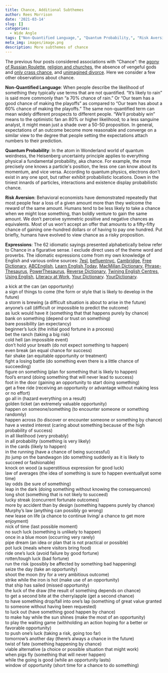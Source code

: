 ```yaml
---
title: Chance, Additional Subthemes
author: Rees Morrison
date: '2021-03-14'
slug: []
categories:
  - Wide Angle
tags: ["Non-Quantified Language,", "Quantum Probability,", "Risk Aversion", "Expressions"]
meta_img: images/image.png
description: More subthemes of chance
---
```


The previous four posts considered associations with “Chance”: the [agony of Russian Roulette](https://themesfromart.com/blog/2021-03-14-chancedeerhunter/chancedeer/), [religion and churches](https://themesfromart.com/blog/2021-03-14-chancechurch/chancechurch/), the absence of vengeful gods and [only crass chance](https://themesfromart.com/blog/2021-03-14-chancehap/chancehap/), and [unimagined divorce](https://themesfromart.com/blog/2021-03-14-chancewinner/chancewinner/).   Here we consider a few other observations about chance.

<!--more-->

**Non-Quantified Language**:  When people describe the likelihood of something they typically use terms that are not quantified.  “It’s likely to rain” is said more commonly than “a 70% chance of rain.”  Or “Our team has a good chance of making the playoffs” as compared to “Our team has about a 60% chance of making the playoffs.”  The same non-quantified term can mean widely different prospects to different people.  “We’ll probably win” means to the optimistic fan an 80% or higher likelihood; to a less sanguine analyst, it might mean just a shade over a 50-50 proposition.  In general, expectations of an outcome become more reasonable and converge on a similar view to the degree that people setting the expectations attach numbers to their prediction.

**Quantum Probability**:  In the atom in Wonderland world of quantum weirdness, the Heisenberg uncertainty principle applies to everything physical a fundamental probability, aka chance.  For example, the more precisely one knows a particle's position, the less one can know about its momentum, and vice versa.  According to quantum physics, electrons don’t exist in any one spot, but rather exhibit probabilistic locations.  Down in the tiniest innards of particles, interactions and existence display  probabilistic chance.

**Risk Aversion**:  Behavioral economists have demonstrated repeatedly that most people fear a loss of a given amount more than they welcome the reward of the same amount.  Humans tend to be less likely to take a chance when we might lose something, than boldly venture to gain the same amount.  We don’t perceive symmetric positive and negative chances as equivalents.  Most of us won’t accept an offer that amounts to a fifty-fifty chance of gaining one-hundred dollars or of having to pay one hundred.  Put briefly, humans have evolved to view chance as a risky proposition.

**Expressions**: The 62 idiomatic sayings presented alphabetically below refer to Chance in a figurative sense. I exclude direct uses of the theme word and proverbs. The idiomatic expressions come from my own knowledge of English and various online sources:  [7esl](https://7esl.com/drinking-idioms/), [befluentnyc](https://befluentnyc.tumblr.com/post/91265393607/some-idioms-and-expressions-related-to-drinking), [Cambridge](Https://dictionary.cambridge.org/topics/drink/drinking-alcohol/),  [Free Dictionary](https://idioms.thefreedictionary.com/),  [ABCEnglish](https://www.abcenglish.nl/english-phrases-when-drinking-alcohol/), [Learn English Today](https://www.learn-english-today.com/idioms/idiom-categories/luck/luck-opportunity1.html),  [MacMillan Dictionary](https://www.macmillandictionary.com/dictionary/british/in-all-probability),  [Phrase-Thesaurus](https://www.phrases.org.uk/phrase-thesaurus/related/drink.html), [PowerThesaurus](https://www.powerthesaurus.org/drink_alcohol/synonyms), [Reverse Dictionary](https://reversedictionary.org/wordsfor/alcohol), [Twining English Centres](https://www.twinenglishcentres.com/blog/14-drink-idioms), [Using English](https://www.usingenglish.com/reference/idioms/cat/7.html), [Literacy at Work](https://www.literacyatwork.net/), [Your Dictionary](https://www.yourdictionary.com/hangover). [YourDictionary](https://grammar.yourdictionary.com/slang/popular-slang-getting-drunk-today-history). 

<!--Here are the sayings.-->

a kick at the can (an opportunity)  
a sign of things to come (the form or style that is likely to develop in the future)  
a storm is brewing (a difficult situation is about to arise in the future)  
anyone’s call (difficult or impossible to predict the outcome)  
as luck would have it (something that that happens purely by chance)  
bank on something (depend or trust on something)  
bare possibility (an expectancy)  
beginner’s luck (the initial good fortune in a process)  
bet the ranch (taking a big risk)  
cold hell (an impossible event)  
don’t hold your breath (do not expect something to happen)  
even break (an equal chance for success)  
fair shake (an equitable opportunity or treatment)  
fight a losing battle (do something even there is a little chance of succeeding)  
figure on something (plan for something that is likely to happen)  
fool’s errand (doing something that will never lead to success)  
foot in the door (gaining an opportunity to start doing something)  
get a free ride (receiving an opportunity or advantage without making less or no effort)  
go all in (hazard everything on a result)  
golden ticket (an extremely valuable opportunity)  
happen on someone/something (to encounter someone or something randomly)  
happen across (to discover or encounter someone or something by chance)  
have a vested interest (caring about something because of the high probability of success)  
in all likelihood (very probably)  
in all probability (something is very likely)  
in the cards (likely to happen)  
in the running (have a chance of being successful)  
jto jump on the bandwagon (do something suddenly as it is likely to succeed or fashionable)  
knock on wood (a superstitious expression for good luck)  
law of averages (the idea of something is sure to happen eventuallyat some time)  
lay odds (be sure of something)  
leap in the dark (doing something without knowing the consequences)  
long shot (something that is not likely to succeed)  
lucky streak (concurrent fortunate outcomes)  
more by accident than by design (something happens purely by chance)  
Murphy’s law (anything can possibly go wrong)  
new lease on life (a chance to continue living/ a chance to get more enjoyment)  
nick of time (last possible moment)  
no such luck (something is unlikely to happen)  
once in a blue moon (occurring very rarely)  
pipe dream (an idea or plan that is not practical or possible)  
pot luck (meals where visitors bring food)  
ride one’s luck (avoid failure by good fortune)  
rotten/tough luck (bad fortune)  
run the risk (possibly be affected by something bad happening)  
seize the day (take an opportunity)  
shoot the moon (try for a very ambitious outcome)  
strike while the iron is hot (make use of an opportunity)  
that ship has sailed (missed opportunity)  
the luck of the draw (the result of something depends on chance)  
to get a second bite at the cherry/apple (get a second chance)  
to have something drop/fall into one’s lap (something of great value granted to someone without having been requested)  
to luck out (have something good happen by chance)  
to make hay while the sun shines (make the most of an opportunity)  
to play the waiting game (withholding an action hoping for a better or favorable opportunity)  
to push one’s luck (taking a risk, going too far)  
tomorrow’s another day (there’s always a chance in the future)  
twist of fate (something happening by chance)  
viable alternative (a choice or possible situation that might work)  
when pigs fly (something that will never happen)  
while the going is good (while an opportunity lasts)  
window of opportunity (short time for a chance to do something)  

